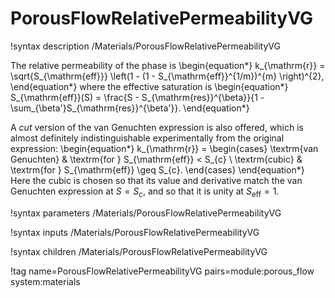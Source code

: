 # PorousFlowRelativePermeabilityVG

!syntax description /Materials/PorousFlowRelativePermeabilityVG

The relative permeability of the phase is
\begin{equation*}
k_{\mathrm{r}} = \sqrt{S_{\mathrm{eff}}} \left(1 - (1 -
S_{\mathrm{eff}}^{1/m})^{m} \right)^{2},
\end{equation*}
where the effective saturation is
\begin{equation*}
S_{\mathrm{eff}}(S) = \frac{S - S_{\mathrm{res}}^{\beta}}{1 -
  \sum_{\beta'}S_{\mathrm{res}}^{\beta'}}.
\end{equation*}

A *cut* version of the van Genuchten expression is also offered, which is
almost definitely indistinguishable experimentally from the original expression:
\begin{equation*}
k_{\mathrm{r}} =
\begin{cases}
\textrm{van Genuchten} & \textrm{for } S_{\mathrm{eff}} < S_{c} \\
\textrm{cubic} & \textrm{for } S_{\mathrm{eff}} \geq S_{c}.
\end{cases}
\end{equation*}
Here the cubic is chosen so that its value and derivative match the
van Genuchten expression at $S=S_{c}$, and so that it is unity at
$S_{\mathrm{eff}}=1$.

!syntax parameters /Materials/PorousFlowRelativePermeabilityVG

!syntax inputs /Materials/PorousFlowRelativePermeabilityVG

!syntax children /Materials/PorousFlowRelativePermeabilityVG

!tag name=PorousFlowRelativePermeabilityVG pairs=module:porous_flow system:materials
